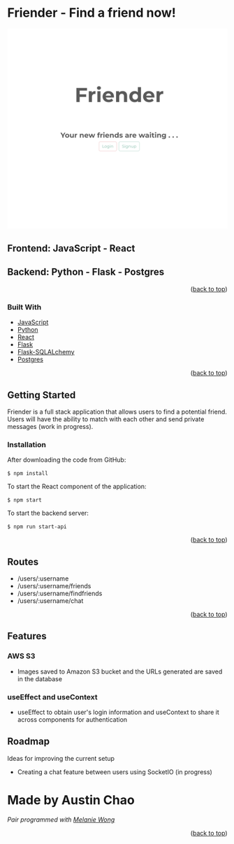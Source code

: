 <div id="top"></div>


<!-- ABOUT THE PROJECT -->
# Friender - Find a friend now!
![image](/public/Screen%20Shot%202022-06-22%20at%201.08.38%20PM.png)
## Frontend: JavaScript - React
## Backend: Python - Flask - Postgres

<p align="right">(<a href="#top">back to top</a>)</p>

### Built With
* [JavaScript](https://developer.mozilla.org/en-US/docs/Web/JavaScript)
* [Python](https://docs.python.org/3/)
* [React](https://reactjs.org/docs/getting-started.html)
* [Flask](https://flask.palletsprojects.com/en/2.1.x/)
* [Flask-SQLALchemy](https://flask-sqlalchemy.palletsprojects.com/en/2.x/)
* [Postgres](https://www.postgresql.org/docs/current/app-psql.html)


<p align="right">(<a href="#top">back to top</a>)</p>

<!-- GETTING STARTED -->
## Getting Started

Friender is a full stack application that allows users to find a potential friend. Users will have the ability to match with each other and send private messages (work in progress).


### Installation

After downloading the code from GitHub:

    $ npm install

To start the React component of the application:

    $ npm start

To start the backend server:

    $ npm run start-api


<p align="right">(<a href="#top">back to top</a>)</p>

<!-- Routes -->
## Routes
- /users/:username
- /users/:username/friends
- /users/:username/findfriends
- /users/:username/chat

<p align="right">(<a href="#top">back to top</a>)</p>

<!-- Features -->
## Features
### AWS S3
- Images saved to Amazon S3 bucket and the URLs generated are saved in the database
### useEffect and useContext
- useEffect to obtain user's login information and useContext to share it across components for authentication


<!-- ROADMAP -->
## Roadmap

Ideas for improving the current setup

- Creating a chat feature between users using SocketIO (in progress)



# Made by Austin Chao
*Pair programmed with [Melanie Wong](https://github.com/melawong)*

<p align="right">(<a href="#top">back to top</a>)</p>


